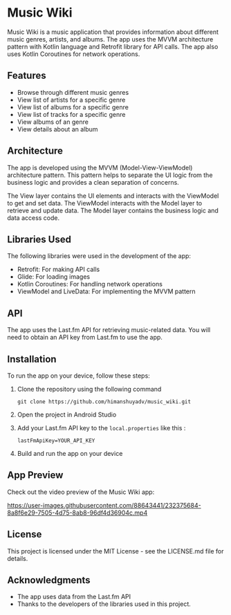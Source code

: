 # Music Wiki

Music Wiki is a music application that provides information about different music genres, artists, and albums. The app uses the MVVM architecture pattern with Kotlin language and Retrofit library for API calls. The app also uses Kotlin Coroutines for network operations.


## Features

- Browse through different music genres
- View list of artists for a specific genre
- View list of albums for a specific genre
- View list of tracks for a specific genre
- View albums of an genre
- View details about an album

## Architecture

The app is developed using the MVVM (Model-View-ViewModel) architecture pattern. This pattern helps to separate the UI logic from the business logic and provides a clean separation of concerns. 


The View layer contains the UI elements and interacts with the ViewModel to get and set data. The ViewModel interacts with the Model layer to retrieve and update data. The Model layer contains the business logic and data access code. 

## Libraries Used

The following libraries were used in the development of the app:

- Retrofit: For making API calls
- Glide: For loading images
- Kotlin Coroutines: For handling network operations
- ViewModel and LiveData: For implementing the MVVM pattern


## API

The app uses the Last.fm API for retrieving music-related data. You will need to obtain an API key from Last.fm to use the app. 

## Installation

To run the app on your device, follow these steps:

1. Clone the repository using the following command 

   `git clone https://github.com/himanshuyadv/music_wiki.git`


2. Open the project in Android Studio

3. Add your Last.fm API key to the `local.properties` like this :

   `lastFmApiKey=YOUR_API_KEY`


4. Build and run the app on your device

## App Preview

Check out the video preview of the Music Wiki app:

https://user-images.githubusercontent.com/88643441/232375684-8a8f6e29-7505-4d75-8ab8-96df4d36904c.mp4


## License

This project is licensed under the MIT License - see the LICENSE.md file for details. 

## Acknowledgments

- The app uses data from the Last.fm API
- Thanks to the developers of the libraries used in this project.

